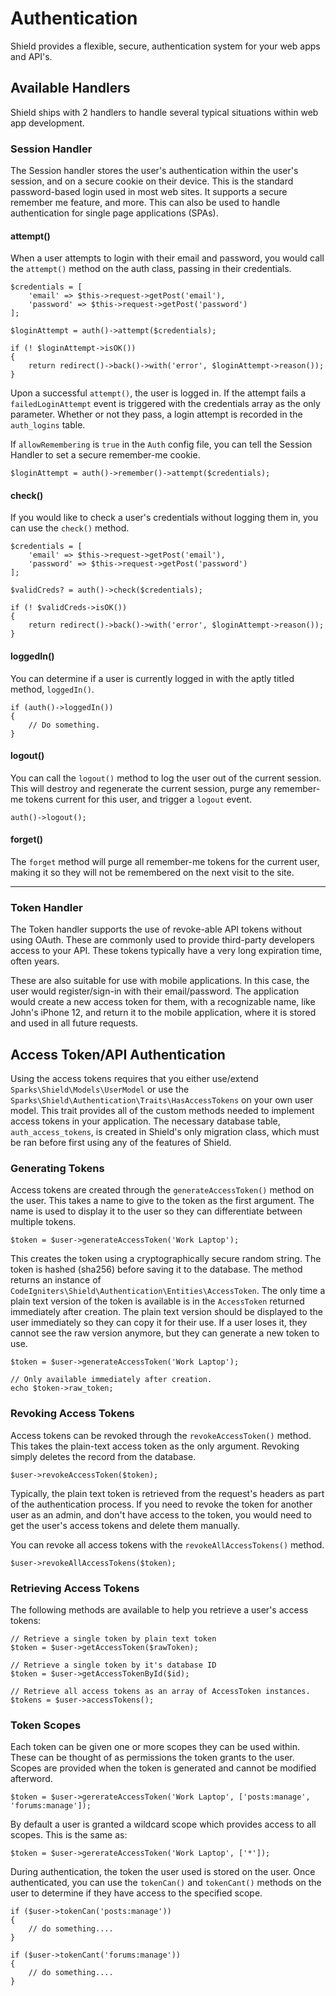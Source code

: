 # Authentication

Shield provides a flexible, secure, authentication system for your web apps and API's. 

## Available Handlers

Shield ships with 2 handlers to handle several typical situations within web app development. 

### Session Handler

The Session handler stores the user's authentication within the user's session, and on a secure cookie
on their device. This is the standard password-based login used in most web sites. It supports a 
secure remember me feature, and more. This can also be used to handle authentication for 
single page applications (SPAs).

#### attempt()

When a user attempts to login with their email and password, you would call the `attempt()` method
on the auth class, passing in their credentials.

```
$credentials = [
    'email' => $this->request->getPost('email'), 
    'password' => $this->request->getPost('password')
];

$loginAttempt = auth()->attempt($credentials); 

if (! $loginAttempt->isOK())
{
    return redirect()->back()->with('error', $loginAttempt->reason());
}
```

Upon a successful `attempt()`, the user is logged in. If the attempt fails a `failedLoginAttempt` 
event is triggered with the credentials array as the only parameter. Whether or not they pass,
a login attempt is recorded in the `auth_logins` table.

If `allowRemembering` is `true` in the `Auth` config file, you can tell the Session Handler
to set a secure remember-me cookie. 

```
$loginAttempt = auth()->remember()->attempt($credentials);
```

#### check()

If you would like to check a user's credentials without logging them in, you can use the `check()`
method.

```
$credentials = [
    'email' => $this->request->getPost('email'), 
    'password' => $this->request->getPost('password')
];

$validCreds? = auth()->check($credentials); 

if (! $validCreds->isOK())
{
    return redirect()->back()->with('error', $loginAttempt->reason());
}
```

#### loggedIn()

You can determine if a user is currently logged in with the aptly titled method, `loggedIn()`.

```
if (auth()->loggedIn()) 
{
    // Do something.
}
```

#### logout()

You can call the `logout()` method to log the user out of the current session. This will destroy and
regenerate the current session, purge any remember-me tokens current for this user, and trigger a 
`logout` event.

```
auth()->logout();
```

#### forget()

The `forget` method will purge all remember-me tokens for the current user, making it so they 
will not be remembered on the next visit to the site.



---



### Token Handler 

The Token handler supports the use of revoke-able API tokens without using OAuth. These are commonly 
used to provide third-party developers access to your API. These tokens typically have a very long 
expiration time, often years. 

These are also suitable for use with mobile applications. In this case, the user would register/sign-in
with their email/password. The application would create a new access token for them, with a recognizable
name, like John's iPhone 12, and return it to the mobile application, where it is stored and used
in all future requests.


## Access Token/API Authentication 

Using the access tokens requires that you either use/extend `Sparks\Shield\Models\UserModel` or 
use the `Sparks\Shield\Authentication\Traits\HasAccessTokens` on your own user model. This trait
provides all of the custom methods needed to implement access tokens in your application. The necessary
database table, `auth_access_tokens`, is created in Shield's only migration class, which must be ran 
before first using any of the features of Shield.

### Generating Tokens

Access tokens are created through the `generateAccessToken()` method on the user. This takes a name to 
give to the token as the first argument. The name is used to display it to the user so they can 
differentiate between multiple tokens. 

```
$token = $user->generateAccessToken('Work Laptop');
```  

This creates the token using a cryptographically secure random string. The token
is hashed (sha256) before saving it to the database. The method returns an instance of 
`CodeIgniters\Shield\Authentication\Entities\AccessToken`. The only time a plain text
version of the token is available is in the `AccessToken` returned immediately after creation.
The plain text version should be displayed to the user immediately so they can copy it for 
their use. If a user loses it, they cannot see the raw version anymore, but they can generate 
a new token to use.

```
$token = $user->generateAccessToken('Work Laptop');

// Only available immediately after creation.
echo $token->raw_token;
```  

### Revoking Access Tokens

Access tokens can be revoked through the `revokeAccessToken()` method. This takes the plain-text
access token as the only argument. Revoking simply deletes the record from the database.

```
$user->revokeAccessToken($token);
```

Typically, the plain text token is retrieved from the request's headers as part of the authentication 
process. If you need to revoke the token for another user as an admin, and don't have access to the
token, you would need to get the user's access tokens and delete them manually. 

You can revoke all access tokens with the `revokeAllAccessTokens()` method.

```
$user->revokeAllAccessTokens($token);
```

### Retrieving Access Tokens

The following methods are available to help you retrieve a user's access tokens: 

```
// Retrieve a single token by plain text token
$token = $user->getAccessToken($rawToken);

// Retrieve a single token by it's database ID
$token = $user->getAccessTokenById($id);

// Retrieve all access tokens as an array of AccessToken instances.
$tokens = $user->accessTokens();
```

### Token Scopes

Each token can be given one or more scopes they can be used within. These can be thought of as 
permissions the token grants to the user. Scopes are provided when the token is generated and
cannot be modified afterword.

```
$token = $user->gererateAccessToken('Work Laptop', ['posts:manage', 'forums:manage']);
```

By default a user is granted a wildcard scope which provides access to all scopes. This is the
same as:

```
$token = $user->gererateAccessToken('Work Laptop', ['*']);
``` 

During authentication, the token the user used is stored on the user. Once authenticated, you 
can use the `tokenCan()` and `tokenCant()` methods on the user to determine if they have access
to the specified scope.

```
if ($user->tokenCan('posts:manage')) 
{
    // do something....
}

if ($user->tokenCant('forums:manage')) 
{
    // do something....
}
```


